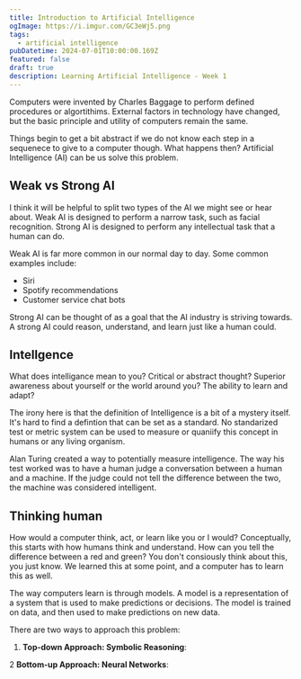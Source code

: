 ```yaml
---
title: Introduction to Artificial Intelligence
ogImage: https://i.imgur.com/GC3eWj5.png
tags:
  - artificial intelligence
pubDatetime: 2024-07-01T10:00:00.169Z
featured: false
draft: true
description: Learning Artificial Intelligence - Week 1
---
```


Computers were invented by Charles Baggage to perform defined procedures or algortithims. External factors in technology have changed, but the basic principle and utility of computers remain the same.

Things begin to get a bit abstract if we do not know each step in a sequenece to give to a computer though. What happens then? Artificial Intelligence (AI) can be us solve this problem.

## Weak vs Strong AI

I think it will be helpful to split two types of the AI we might see or hear about. Weak AI is designed to perform a narrow task, such as facial recognition. Strong AI is designed to perform any intellectual task that a human can do.

Weak AI is far more common in our normal day to day. Some common examples include:
- Siri
- Spotify recommendations
- Customer service chat bots

Strong AI can be thought of as a goal that the AI industry is striving towards. A strong AI could reason, understand, and learn just like a human could.


## Intellgence

What does intelligance mean to you? Critical or abstract thought? Superior awareness about yourself or the world around you? The ability to learn and adapt?

The irony here is that the definition of Intelligence is a bit of a mystery itself. It's hard to find a defintion that can be set as a standard. No standarized test or metric system can be used to measure or quaniify this concept in humans or any living organism.

Alan Turing created a way to potentially measure intelligence. The way his test worked was to have a human judge a conversation between a human and a machine. If the judge could not tell the difference between the two, the machine was considered intelligent.

## Thinking human

How would a computer think, act, or learn like you or I would? Conceptually, this starts with how humans think and understand. How can you tell the difference between a red and green? You don't consiously think about this, you just know. We learned this at some point, and a computer has to learn this as well.

The way computers learn is through models. A model is a representation of a system that is used to make predictions or decisions. The model is trained on data, and then used to make predictions on new data.

There are two ways to approach this problem:

1. **Top-down Approach: Symbolic Reasoning**:

2 **Bottom-up Approach: Neural Networks**:
